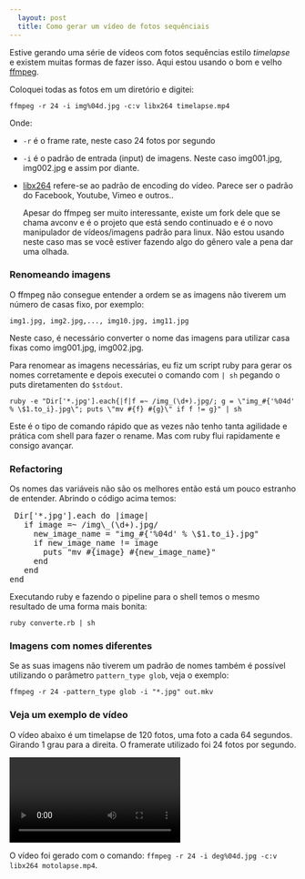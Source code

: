 ```yaml
---
  layout: post
  title: Como gerar um vídeo de fotos sequênciais
---
```


Estive gerando uma série de vídeos com fotos sequências estilo _timelapse_ e existem muitas formas de fazer isso. Aqui estou  usando o bom e velho [ffmpeg](http://www.ffmpeg.org/).

Coloquei todas as fotos em um diretório e digitei: 

    ffmpeg -r 24 -i img%04d.jpg -c:v libx264 timelapse.mp4

Onde:

* `-r` é o frame rate, neste caso 24 fotos por segundo
* `-i` é o padrão de entrada (input) de imagens. Neste caso img001.jpg, img002.jpg e assim por diante.
* [libx264](http://www.videolan.org/developers/x264.html) refere-se ao padrão de encoding do vídeo. Parece ser o padrão do Facebook, Youtube, Vimeo e outros..

    Apesar do ffmpeg ser muito interessante, existe um fork dele que se chama avconv e é o projeto que está sendo continuado e é o novo manipulador de vídeos/imagens padrão para linux. Não estou usando neste caso mas se você estiver fazendo algo do gênero vale a pena dar uma olhada.

### Renomeando imagens

O ffmpeg não consegue entender a ordem se as imagens não tiverem um número de casas fixo, por exemplo:

    img1.jpg, img2.jpg,..., img10.jpg, img11.jpg

Neste caso, é necessário converter o nome das imagens para utilizar casa fixas como img001.jpg, img002.jpg.

Para renomear as imagens necessárias, eu fiz um script ruby para gerar os nomes corretamente e depois executei o comando com `| sh` pegando o puts diretamenten do `$stdout`.

    ruby -e "Dir['*.jpg'].each{|f|f =~ /img_(\d+).jpg/; g = \"img_#{'%04d' % \$1.to_i}.jpg\"; puts \"mv #{f} #{g}\" if f != g}" | sh

Este é o tipo de comando rápido que as vezes não tenho tanta agilidade e prática com shell para fazer o rename. Mas com ruby flui rapidamente e consigo avançar.

### Refactoring

Os nomes das variáveis não são os melhores então está um pouco estranho de entender. Abrindo o código acima temos:

<pre class="prettyprint">
 Dir['*.jpg'].each do |image|
   if image =~ /img\_(\d+).jpg/
     new_image_name = "img_#{'%04d' % \$1.to_i}.jpg"
     if new_image_name != image
       puts "mv #{image} #{new_image_name}" 
     end
   end
end
</pre>

Executando ruby e fazendo o pipeline para o shell temos o mesmo resultado de uma forma mais bonita:

    ruby converte.rb | sh


### Imagens com nomes diferentes

Se as suas imagens não tiverem um padrão de nomes também é possível utilizando o parâmetro `pattern_type glob`, veja o exemplo:

    ffmpeg -r 24 -pattern_type glob -i "*.jpg" out.mkv

### Veja um exemplo de vídeo

O vídeo abaixo é um timelapse de 120 fotos, uma foto a cada 64 segundos. Girando 1 grau para a direita. O framerate utilizado foi 24 fotos por segundo.

<video src="/images/motolapse.mp4"></video>

O vídeo foi gerado com o comando: `ffmpeg -r 24 -i deg%04d.jpg -c:v libx264 motolapse.mp4`.


